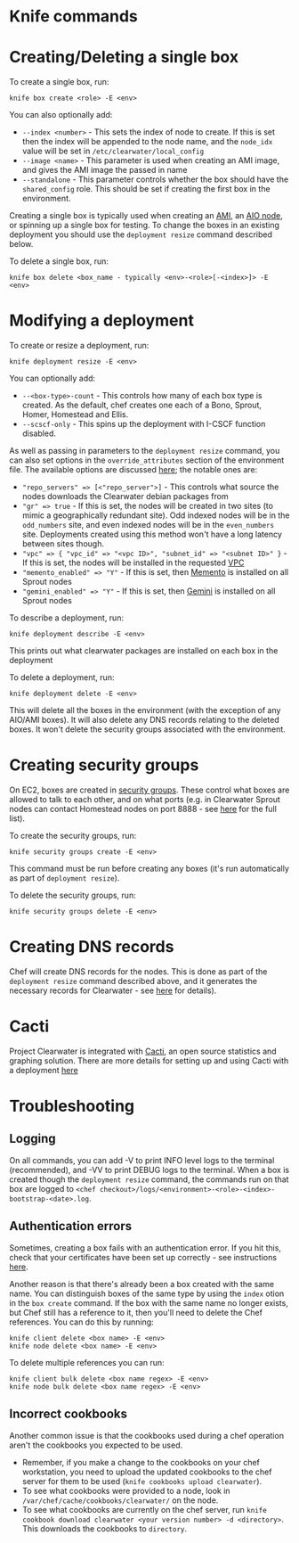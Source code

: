 Knife commands
==============

# Creating/Deleting a single box

To create a single box, run:

    knife box create <role> -E <env>

You can also optionally add:

* `--index <number>` - This sets the index of node to create. If this is set then the index will be appended to the node name, and the `node_idx` value will be set in `/etc/clearwater/local_config`
* `--image <name>` - This parameter is used when creating an AMI image, and gives the AMI image the passed in name
* `--standalone` - This parameter controls whether the box should have the `shared_config` role. This should be set if creating the first box in the environment.

Creating a single box is typically used when creating an [AMI](http://clearwater.readthedocs.org/en/stable/All_in_one_EC2_AMI_Installation/index.html), an [AIO node](http://clearwater.readthedocs.org/en/stable/All_in_one_OVF_Installation/index.html), or spinning up a single box for testing. To change the boxes in an existing deployment you should use the `deployment resize` command described below.

To delete a single box, run:

    knife box delete <box_name - typically <env>-<role>[-<index>]> -E <env>

# Modifying a deployment

To create or resize a deployment, run:

    knife deployment resize -E <env>

You can optionally add:

* `--<box-type>-count` - This controls how many of each box type is created. As the default, chef creates one each of a Bono, Sprout, Homer, Homestead and Ellis.
* `--scscf-only` - This spins up the deployment with I-CSCF function disabled.

As well as passing in parameters to the `deployment resize` command, you can also set options in the `override_attributes` section of the environment file. The available options are discussed [here](http://clearwater.readthedocs.org/en/stable/Creating_a_deployment_environment/index.html#creating-the-environment); the notable ones are:

* `"repo_servers" => [<"repo_server">]` - This controls what source the nodes downloads the Clearwater debian packages from
* `"gr" => true` - If this is set, the nodes will be created in two sites (to mimic a geographically redundant site). Odd indexed nodes will be in the `odd_numbers` site, and even indexed nodes will be in the `even_numbers` site. Deployments created using this method won't have a long latency between sites though.
* `"vpc" => { "vpc_id" => "<vpc ID>", "subnet_id" => "<subnet ID>" }` - If this is set, the nodes will be installed in the requested [VPC](https://aws.amazon.com/vpc/)
* `"memento_enabled" => "Y"` - If this is set, then [Memento](https://github.com/Metaswitch/memento) is installed on all Sprout nodes
* `"gemini_enabled" => "Y"` - If this is set, then [Gemini](https://github.com/Metaswitch/gemini) is installed on all Sprout nodes

To describe a deployment, run:

    knife deployment describe -E <env>

This prints out what clearwater packages are installed on each box in the deployment

To delete a deployment, run:

    knife deployment delete -E <env>

This will delete all the boxes in the environment (with the exception of any AIO/AMI boxes). It will also delete any DNS records relating to the deleted boxes. It won't delete the security groups associated with the environment. 

# Creating security groups

On EC2, boxes are created in [security groups](http://docs.aws.amazon.com/AWSEC2/latest/UserGuide/using-network-security.html). These control what boxes are allowed to talk to each other, and on what ports (e.g. in Clearwater Sprout nodes can contact Homestead nodes on port 8888 - see [here](http://clearwater.readthedocs.org/en/stable/Clearwater_IP_Port_Usage/index.html) for the full list). 

To create the security groups, run:

    knife security groups create -E <env>
 
This command must be run before creating any boxes (it's run automatically as part of `deployment resize`). 

To delete the security groups, run:

    knife security groups delete -E <env>

# Creating DNS records

Chef will create DNS records for the nodes. This is done as part of the `deployment resize` command described above, and it generates the necessary records for Clearwater - see [here](http://clearwater.readthedocs.org/en/stable/Clearwater_DNS_Usage/index.html#requirements) for details).

# Cacti

Project Clearwater is integrated with [Cacti](http://www.cacti.net/), an open source statistics and graphing solution. There are more details for setting up and using Cacti with a deployment [here](http://clearwater.readthedocs.org/en/stable/Cacti/index.html)

# Troubleshooting

## Logging

On all commands, you can add -V to print INFO level logs to the terminal (recommended), and -VV to print DEBUG logs to the terminal. When a box is created though the `deployment resize` command, the commands run on that box are logged to `<chef checkout>/logs/<environment>-<role>-<index>-bootstrap-<date>.log`.

## Authentication errors

Sometimes, creating a box fails with an authentication error. If you hit this, check that your certificates have been set up correctly - see instructions [here](http://clearwater.readthedocs.org/en/stable/Installing_a_Chef_workstation/index.html#configure-the-chef-workstation-machine).

Another reason is that there's already been a box created with the same name. You can distinguish boxes of the same type by using the `index` otion in the `box create` command. If the box with the same name no longer exists, but Chef still has a reference to it, then you'll need to delete the Chef references. You can do this by running:

    knife client delete <box name> -E <env>
    knife node delete <box name> -E <env>

To delete multiple references you can run:

    knife client bulk delete <box name regex> -E <env>
    knife node bulk delete <box name regex> -E <env>
    
## Incorrect cookbooks

Another common issue is that the cookbooks used during a chef operation aren't the cookbooks you expected to be used.

* Remember, if you make a change to the cookbooks on your chef workstation, you need to upload the updated cookbooks to the chef server for them to be used (`knife cookbooks upload clearwater`).
* To see what cookbooks were provided to a node, look in `/var/chef/cache/cookbooks/clearwater/` on the node.
* To see what cookbooks are currently on the chef server, run `knife cookbook download clearwater <your version number> -d <directory>`. This downloads the cookbooks to `directory`.
